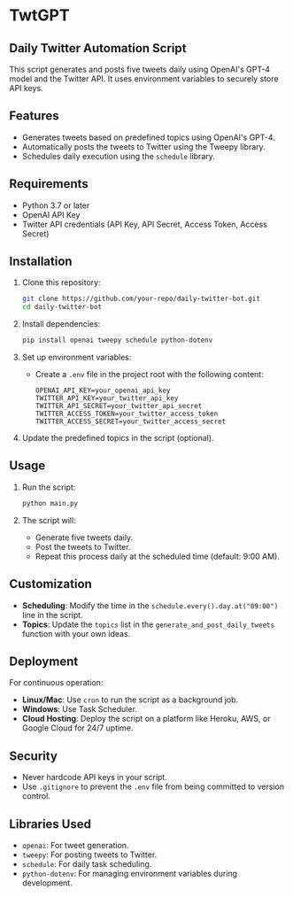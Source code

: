 # TwtGPT

## Daily Twitter Automation Script

This script generates and posts five tweets daily using OpenAI's GPT-4 model and the Twitter API. It uses environment variables to securely store API keys.

## Features

- Generates tweets based on predefined topics using OpenAI's GPT-4.
- Automatically posts the tweets to Twitter using the Tweepy library.
- Schedules daily execution using the `schedule` library.

## Requirements

- Python 3.7 or later
- OpenAI API Key
- Twitter API credentials (API Key, API Secret, Access Token, Access Secret)

## Installation

1. Clone this repository:
   ```bash
   git clone https://github.com/your-repo/daily-twitter-bot.git
   cd daily-twitter-bot
   ```

2. Install dependencies:
   ```bash
   pip install openai tweepy schedule python-dotenv
   ```

3. Set up environment variables:
   - Create a `.env` file in the project root with the following content:
     ```env
     OPENAI_API_KEY=your_openai_api_key
     TWITTER_API_KEY=your_twitter_api_key
     TWITTER_API_SECRET=your_twitter_api_secret
     TWITTER_ACCESS_TOKEN=your_twitter_access_token
     TWITTER_ACCESS_SECRET=your_twitter_access_secret
     ```

4. Update the predefined topics in the script (optional).

## Usage

1. Run the script:
   ```bash
   python main.py
   ```

2. The script will:
   - Generate five tweets daily.
   - Post the tweets to Twitter.
   - Repeat this process daily at the scheduled time (default: 9:00 AM).

## Customization

- **Scheduling**: Modify the time in the `schedule.every().day.at("09:00")` line in the script.
- **Topics**: Update the `topics` list in the `generate_and_post_daily_tweets` function with your own ideas.

## Deployment

For continuous operation:
- **Linux/Mac**: Use `cron` to run the script as a background job.
- **Windows**: Use Task Scheduler.
- **Cloud Hosting**: Deploy the script on a platform like Heroku, AWS, or Google Cloud for 24/7 uptime.

## Security

- Never hardcode API keys in your script.
- Use `.gitignore` to prevent the `.env` file from being committed to version control.

## Libraries Used

- `openai`: For tweet generation.
- `tweepy`: For posting tweets to Twitter.
- `schedule`: For daily task scheduling.
- `python-dotenv`: For managing environment variables during development.